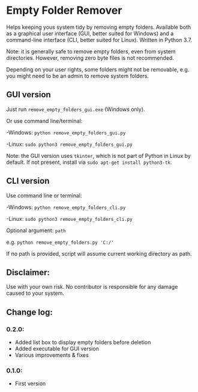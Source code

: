 # Empty Folder Remover

Helps keeping yous system tidy by removing empty folders. Available both as a graphical user interface (GUI, better suited for Windows) and a command-line interface (CLI, better suited for Linux). Written in Python 3.7.

Note: it is generally safe to remove empty folders, even from system directories. However, removing zero byte files is not recommended.

Depending on your user rights, some folders might not be removable, e.g. you might need to be an admin to remove system folders.

## GUI version

Just run `remove_empty_folders_gui.exe` (Windows only).

Or use command line/terminal:

-Windows: `python remove_empty_folders_gui.py`

-Linux: `sudo python3 remove_empty_folders_gui.py`

Note: the GUI version uses `tkinter`, which is not part of Python in Linux by default. If not present, install via `sudo apt-get install python3-tk`.

## CLI version

Use command line or terminal:

-Windows: `python remove_empty_folders_cli.py`

-Linux: `sudo python3 remove_empty_folders_cli.py`

Optional argument: `path`

e.g. `python remove_empty_folders.py 'C:/'`

If no path is provided, script will assume current working directory as path.


## Disclaimer:

Use with your own risk. No contributor is responsible for any damage caused to your system.


## Change log:
### 0.2.0:
- Added list box to display empty folders before deletion
- Added executable for GUI version
- Various improvements & fixes

### 0.1.0:
- First version
